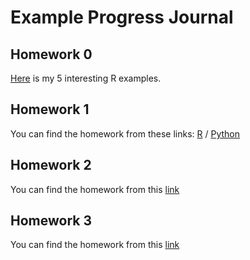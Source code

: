 # Example Progress Journal

## Homework 0

[Here](Homework/HW0/Examples.html) is my 5 interesting R examples.

## Homework 1

You can find the homework from these links: [R](Homework/HW1/Sport-Forcasting-R.html) / [Python](Homework/HW1/Sport-Forcasting-Python.html)

## Homework 2

You can find the homework from this [link](Homework/HW2/PCA-uWaveGestureLibrary.html)

## Homework 3

You can find the homework from this [link](Homework/HW3/ELECTRICITY-CONSUMPTION-FORECAST.html)
